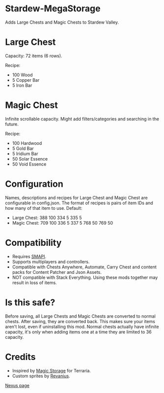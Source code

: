 # Stardew-MegaStorage

Adds Large Chests and Magic Chests to Stardew Valley.

# Large Chest
Capacity: 72 items (6 rows).

Recipe:
* 100 Wood
* 5 Copper Bar
* 5 Iron Bar
 
# Magic Chest
Infinite scrollable capacity. Might add filters/categories and searching in the future.

Recipe:
* 100 Hardwood
* 5 Gold Bar
* 5 Iridium Bar
* 50 Solar Essence
* 50 Void Essence

# Configuration
Names, descriptions and recipes for Large Chest and Magic Chest are configurable in config.json. The format of recipes is pairs of item IDs and how many of that item to use. Default:
* Large Chest: 388 100 334 5 335 5
* Magic Chest: 709 100 336 5 337 5 768 50 769 50

# Compatibility
* Requires [SMAPI](https://smapi.io/).
* Supports multiplayers and controllers.
* Compatible with Chests Anywhere, Automate, Carry Chest and content packs for Content Patcher and Json Assets.
* NOT compatible with Stack Everything. Using these mods together may result in loss of items.

# Is this safe?
Before saving, all Large Chests and Magic Chests are converted to normal chests. After saving, they are converted back. This makes sure your items aren't lost, even if uninstalling this mod. Normal chests actually have infinite capacity, it's only when adding items one at a time they are limited to 36 capacity.

# Credits
* Inspired by [Magic Storage](https://forums.terraria.org/index.php?threads/magic-storage.56294/) for Terraria.
* Custom sprites by [Revanius](https://www.nexusmods.com/users/40079).

[Nexus page](https://www.nexusmods.com/stardewvalley/mods/4089)
